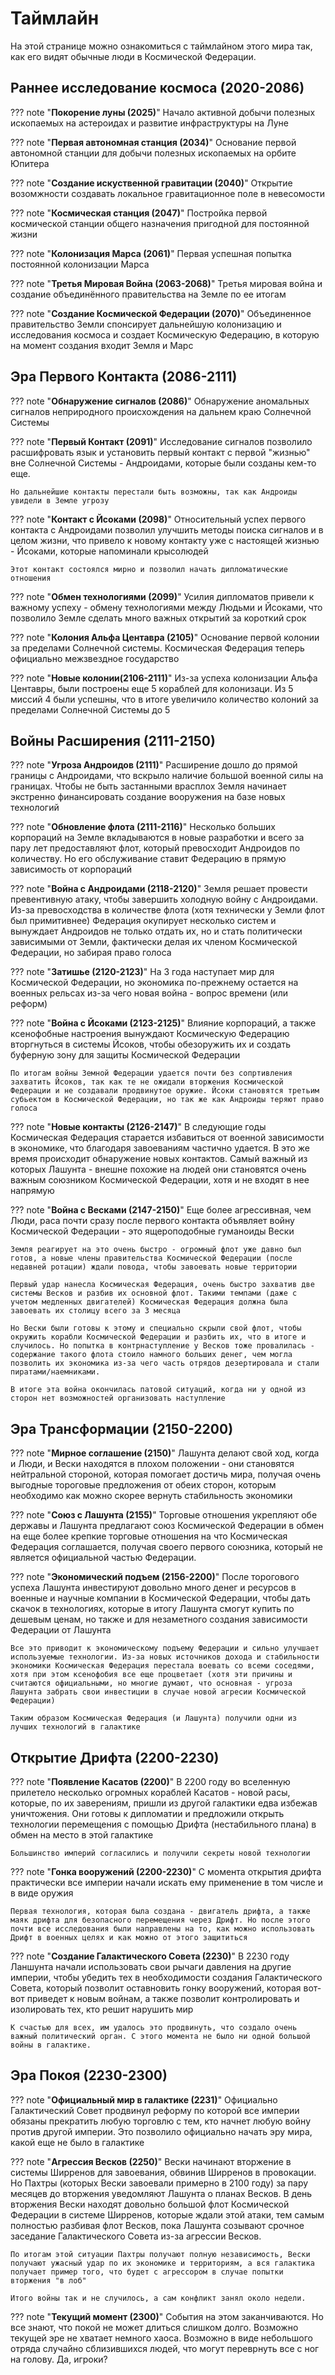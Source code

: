 # Таймлайн
На этой странице можно ознакомиться с таймлайном этого мира так, как его видят обычные люди в Космической Федерации.

## Раннее исследование космоса (2020-2086)

??? note "**Покорение луны (2025)**"
    Начало активной добычи полезных ископаемых на астероидах и развитие инфраструктуры на Луне

??? note "**Первая автономная станция (2034)**"
    Основание первой автономной станции для добычи полезных ископаемых на орбите Юпитера

??? note "**Создание искуственной гравитации (2040)**"
    Открытие возомжности создавать локальное гравитационное поле в невесомости

??? note "**Космическая станция (2047)**"
    Постройка первой космической станции общего назначения пригодной для постоянной жизни

??? note "**Колонизация Марса (2061)**"
    Первая успешная попытка постоянной колонизации Марса

??? note "**Третья Мировая Война (2063-2068)**"
    Третья мировая война и создание объединённого правительства на Земле по ее итогам


??? note "**Создание Космической Федерации (2070)**"
    Объединенное правительство Земли спонсирует дальнейшую колонизацию и исследования космоса и создает Космическую Федерацию, в которую на момент создания входит Земля и Марс

## Эра Первого Контакта (2086-2111)

??? note "**Обнаружение сигналов (2086)**"
    Обнаружение аномальных сигналов неприродного происхождения на дальнем краю Солнечной Системы

??? note "**Первый Контакт (2091)**"
    Исследование сигналов позволило расшифровать язык и установить первый контакт с первой "жизнью" вне Солнечной Системы - Андроидами, которые были созданы кем-то еще.

    Но дальнейшие контакты перестали быть возможны, так как Андроиды увидели в Земле угрозу


??? note "**Контакт с Йсоками (2098)**"
    Относительный успех первого контакта с Андроидами позволил улучшить методы поиска сигналов и в целом жизни, что привело к новому контакту уже с настоящей жизнью - Йсоками, которые напоминали крысолюдей

    Этот контакт состоялся мирно и позволил начать дипломатические отношения


??? note "**Обмен технологиями (2099)**"
    Усилия дипломатов привели к важному успеху - обмену технологиями между Людьми и Йсоками, что позволило Земле сделать много важных открытий за короткий срок

??? note "**Колония Альфа Центавра (2105)**"
    Основание первой колонии за пределами Солнечной системы. Космическая Федерация теперь официально межзвездное государство

??? note "**Новые колонии(2106-2111)**"
    Из-за успеха колонизации Альфа Центавры, были построены еще 5 кораблей для колонизаци. Из 5 миссий 4 были успешны, что в итоге увеличило количество колоний за пределами Солнечной Системы до 5

## Войны Расширения (2111-2150)

??? note "**Угроза Андроидов (2111)**"
    Расширение дошло до прямой границы с Андроидами, что вскрыло наличие большой военной силы на границах. Чтобы не быть застанными врасплох Земля начинает экстренно финансировать создание вооружения на базе новых технологий

??? note "**Обновление флота (2111-2116)**"
    Несколько больших корпораций на Земле вкладываются в новые разработки и всего за пару лет предоставляют флот, который превосходит Андроидов по количеству. Но его обслуживание ставит Федерацию в прямую зависимость от корпораций

??? note "**Война с Андроидами (2118-2120)**"
    Земля решает провести превентивную атаку, чтобы завершить холодную войну с Андроидами. Из-за превосходства в количестве флота (хотя технически у Земли флот был примитивнее) Федерация окупирует несколько систем и вынуждает Андроидов не только отдать их, но и стать политически зависимыми от Земли, фактически делая их членом Космической Федерации, но забирая право голоса

??? note "**Затишье (2120-2123)**"
    На 3 года наступает мир для Космической Федерации, но экономика по-прежнему остается на военных рельсах из-за чего новая война - вопрос времени (или реформ)

??? note "**Война с Йсоками (2123-2125)**"
    Влияние корпораций, а также ксенофобные настроения вынуждают Космическую Федерацию вторгнуться в системы Йсоков, чтобы обезоружить их и создать буферную зону для защиты Космической Федерации

    По итогам войны Земной Федерации удается почти без сопртивления захватить Йсоков, так как те не ожидали вторжения Космической Федерации и не создавали продвинутое оружие. Йсоки становятся третьим субьектом в Космической Федерации, но так же как Андроиды теряют право голоса

??? note "**Новые контакты (2126-2147)**"
    В следующие годы Космическая Федерация старается избавиться от военной зависимости в экономике, что благодаря завоеваниям частично удается. В это же время происходит обнаружение новых контактов. Самый важный из которых Лашунта - внешне похожие на людей они становятся очень важным союзником Космической Федерации, хотя и не входят в нее напрямую

??? note "**Война с Весками (2147-2150)**"
    Еще более агрессивная, чем Люди, раса почти сразу после первого контакта объявляет войну Космической Федерации - это ящероподобные гуманоиды Вески

    Земля реагирует на это очень быстро - огромный флот уже давно был готов, а новые члены правительства Космической Федерации (после недавней ротации) ждали повода, чтобы завоевать новые территории

    Первый удар нанесла Космическая Федерация, очень быстро захватив две системы Весков и разбив их основной флот. Такими темпами (даже с учетом медленных двигателей) Космическая Федерация должна была завоевать их столицу всего за 3 месяца

    Но Вески были готовы к этому и специально скрыли свой флот, чтобы окружить корабли Космической Федерации и разбить их, что в итоге и случилось. Но попытка в контрнаступление у Весков тоже провалилась - содержание такого флота стоило намного больших денег, чем могла позволить их экономика из-за чего часть отрядов дезертировала и стали пиратами/наемниками.

    В итоге эта война окончилась патовой ситуаций, когда ни у одной из сторон нет возможностей организовать наступление

## Эра Трансформации (2150-2200)

??? note "**Мирное соглашение (2150)**"
    Лашунта делают свой ход, когда и Люди, и Вески находятся в плохом положении - они становятся нейтральной стороной, которая помогает достичь мира, получая очень выгодные тороговые предложения от обеих сторон, которым необходимо как можно скорее вернуть стабильность экономики

??? note "**Союз с Лашунта (2155)**"
    Торговые отношения укрепляют обе державы и Лашунта предлагают союз Космической Федерации в обмен на еще более крепкие торговые отношения на что Космическая Федерация соглашается, получая своего первого союзника, который не является официальной частью Федерации.

??? note "**Экономический подъем (2156-2200)**"
    После торогового успеха Лашунта инвестируют довольно много денег и ресурсов в военные и научные компании в Космической Федерации, чтобы дать скачок в технологиях, которые в итогу Лашунта смогут купить по дешевым ценам, но также и для незаметного создания зависимости Федерации от Лашунта

    Все это приводит к экономическому подъему Федерации и сильно улучшает используемые технологии. Из-за новых источников дохода и стабильности экономики Космическая Федерация перестала воевать со всеми соседями, хотя при этом ксенофобия все еще процветает (хотя эти причины и считаются официальными, но многие думают, что основная - угроза Лашунта забрать свои инвестиции в случае новой агресии Космической Федерации)

    Таким образом Космическая Федерация (и Лашунта) получили одни из лучших технологий в галактике

## Открытие Дрифта (2200-2230)

??? note "**Появление Касатов (2200)**"
    В 2200 году во вселенную прилетело несколько огромных кораблей Касатов - новой расы, которые, по их заверениям, пришли из другой галактики едва избежав уничтожения. Они готовы к дипломатии и предложили открыть технологии перемещения с помощью Дрифта (нестабильного плана) в обмен на место в этой галактике

    Большинство империй согласились и получили секреты новой технологии

??? note "**Гонка вооружений (2200-2230)**"
    С момента открытия дрифта практически все империи начали искать ему применение в том числе и в виде оружия

    Первая технология, которая была создана - двигатель дрифта, а также маяк дрифта для безопасного перемещения через Дрифт. Но после этого почти все исследования были направлены на то, как можно использовать Дрифт в военных целях и как можно от этого защититься

??? note "**Создание Галактического Совета (2230)**"
    В 2230 году Ланшунта начали использовать свои рычаги давления на другие империи, чтобы убедить тех в необходимости создания Галактического Совета, который позволит оставновить гонку вооружений, которая вот-вот приведет к новым войнам, а также позволит контролировать и изолировать тех, кто решит нарушить мир

    К счастью для всех, им удалось это продвинуть, что создало очень важный политический орган. С этого момента не было ни одной большой войны в галактике.

## Эра Покоя (2230-2300)

??? note "**Официальный мир в галактике (2231)**"
    Официально Галактический Совет продвинул реформу по которой все империи обязаны прекратить любую торговлю с тем, кто начнет любую войну против другой империи. Это позволило официально начать эру мира, какой еще не было в галактике

??? note "**Агрессия Весков (2250)**"
    Вески начинают вторжение в системы Ширренов для завоевания, обвинив Ширренов в провокации. Но Пахтры (которых Вески завоевали примерно в 2100 году) за пару месяцев до вторжения уведомляют Лашунта о планах Весков. В день вторжения Вески находят довольно большой флот Космической Федерации в системе Ширренов, которые ждали этой атаки, тем самым полностью разбивая флот Весков, пока Лашунта созывают срочное заседание Галактического Совета из-за агрессии Весков.

    По итогам этой ситуации Пахтры получают полную независимость, Вески получают ужасный удар по их экономике и территориям, а вся галактика получает пример того, что будет с агрессором в случае попытки вторжения "в лоб"

    Итого войны так и не случилось, а сам конфликт занял около недели.

??? note "**Текущий момент (2300)**"
    События на этом заканчиваются. Но все знают, что покой не может длиться слишком долго. Возможно текущей эре не хватает немного хаоса. Возможно в виде небольшого отряда случайно сблизившихся людей, что могут переврнуть все с ног на голову. Да, игроки?
